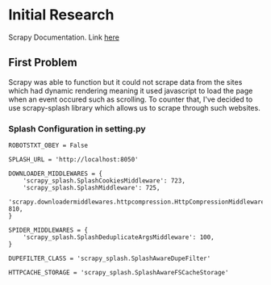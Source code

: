 # Initial Research 

Scrapy Documentation. Link [here](https://docs.scrapy.org/en/latest/)

## First Problem

Scrapy was able to function but it could not scrape data from the sites which had dynamic rendering meaning it used javascript to load the page when an event occured such as scrolling. To counter that, I've decided to use scrapy-splash library which allows us to scrape through such websites.

### Splash Configuration in setting.py

```
ROBOTSTXT_OBEY = False

SPLASH_URL = 'http://localhost:8050'

DOWNLOADER_MIDDLEWARES = {
    'scrapy_splash.SplashCookiesMiddleware': 723,
    'scrapy_splash.SplashMiddleware': 725,
    'scrapy.downloadermiddlewares.httpcompression.HttpCompressionMiddleware': 810,
}

SPIDER_MIDDLEWARES = {
    'scrapy_splash.SplashDeduplicateArgsMiddleware': 100,
}

DUPEFILTER_CLASS = 'scrapy_splash.SplashAwareDupeFilter'

HTTPCACHE_STORAGE = 'scrapy_splash.SplashAwareFSCacheStorage'
```